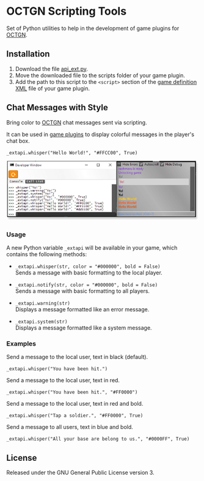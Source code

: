 # OCTGN Scripting Tools

Set of Python utilities to help in the development of game plugins for [OCTGN](https://octgn.net/).

## Installation

1. Download the file [api_ext.py](https://raw.githubusercontent.com/raohmaru/octgn-scripting-tools/master/api_ext.py).
1. Move the downloaded file to the scripts folder of your game plugin.
1. Add the path to this script to the `<script>` section of the [game definition XML](https://github.com/octgn/OCTGN/wiki/definition.xml#scripts) file of your game plugin.

## Chat Messages with Style

Bring color to [OCTGN](https://octgn.net/) chat messages sent via scripting.


It can be used in [game plugins](https://github.com/octgn/OCTGN/wiki#create-games-on-octgn) to display colorful messages in the player's chat box.
```
_extapi.whisper("Hello World!", "#FFCC00", True)
```
![Screenshot of OCTGN chat box with colorful messages.](msgbox-with-colors.png)

### Usage

A new Python variable `_extapi` will be available in your game, which contains the following methods:

+ `_extapi.whisper(str, color = "#000000", bold = False)`  
  Sends a message with basic formatting to the local player.

+ `_extapi.notify(str, color = "#000000", bold = False)`  
  Sends a message with basic formatting to all players.

+ `_extapi.warning(str)`  
  Displays a message formatted like an error message.

+ `_extapi.system(str)`  
  Displays a message formatted like a system message.
  
  
### Examples
Send a message to the local user, text in black (default).
```
_extapi.whisper("You have been hit.")
```

Send a message to the local user, text in red.
```
_extapi.whisper("You have been hit.", "#FF0000")
```

Send a message to the local user, text in red and bold.
```
_extapi.whisper("Tap a soldier.", "#FF0000", True)
```

Send a message to all users, text in blue and bold.
```
_extapi.whisper("All your base are belong to us.", "#0000FF", True)
```
  
## License

Released under the GNU General Public License version 3.